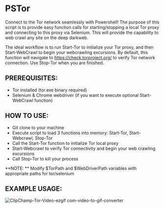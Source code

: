 # PSTor
Connect to the Tor network seamlessly with Powershell! The purpose of this script is to provide easy function calls for starting/stopping a local Tor proxy and connecting to this proxy via Selenium. This will provide the capability to web crawl any site on the deep darkweb.

The ideal workflow is to run Start-Tor to initialize your Tor proxy, and then Start-WebCrawl to begin your webcrawling excursions. By default, this function will navigate to https://check.torproject.org/ to verify Tor network connection. Use Stop-Tor when you are finished.

## PREREQUISITES:
- Tor installed (tor.exe binary required)
- Selenium & Chrome webdriver (if you want to execute optional Start-WebCrawl function)

## HOW TO USE:
- Git clone to your machine
- Execute script to load 3 functions into memory: Start-Tor, Start-Webcrawl, Stop-Tor
- Call the Start-Tor function to initialize Tor local proxy
- Start-Webcrawl to verify Tor connectivity and begin your web crawling excursions
- Call Stop-Tor to kill your process

**NOTE: ** Modify $TorPath and $WebDriverPath variables with appropriate paths for tor/selenium

## EXAMPLE USAGE:

![ClipChamp-Tor-Video-ezgif com-video-to-gif-converter](https://github.com/user-attachments/assets/f995c250-9d38-4473-b598-e3a7aa6e431c)
